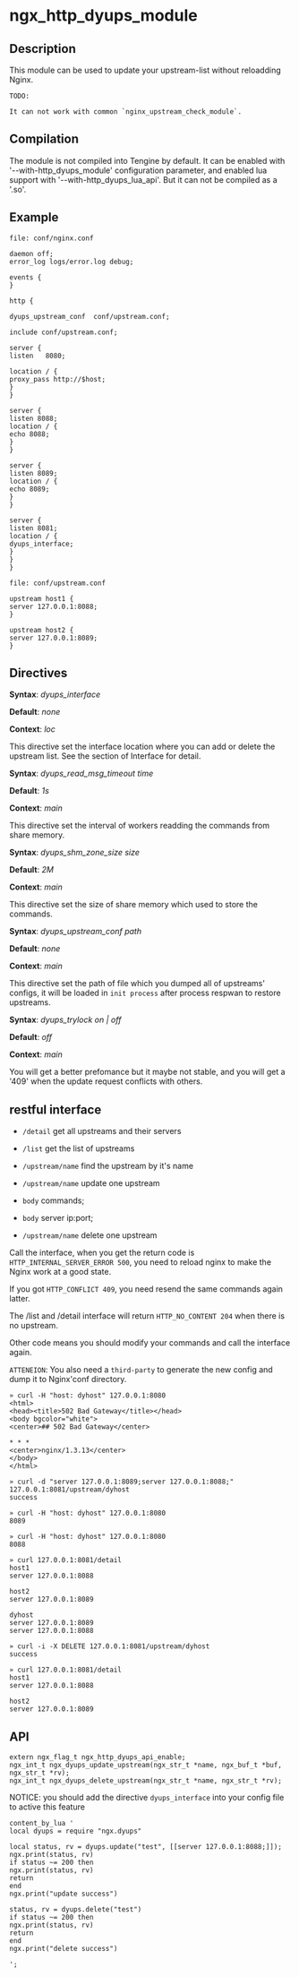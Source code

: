 # ngx_http_dyups_module

## Description

This module can be used to update your upstream-list without reloadding Nginx.

    TODO:
    
    It can not work with common `nginx_upstream_check_module`.

## Compilation

The module is not compiled into Tengine by default. It can be enabled with '--with-http_dyups_module'
configuration parameter, and enabled lua support with '--with-http_dyups_lua_api'.
But it can not be compiled as a '.so'.

## Example

```
file: conf/nginx.conf

daemon off;
error_log logs/error.log debug;

events {
}

http {

dyups_upstream_conf  conf/upstream.conf;

include conf/upstream.conf;

server {
listen   8080;

location / {
proxy_pass http://$host;
}
}

server {
listen 8088;
location / {
echo 8088;
}
}

server {
listen 8089;
location / {
echo 8089;
}
}

server {
listen 8081;
location / {
dyups_interface;
}
}
}
```

```
file: conf/upstream.conf
```

```
upstream host1 {
server 127.0.0.1:8088;
}

upstream host2 {
server 127.0.0.1:8089;
}
```

## Directives

**Syntax**: _dyups_interface_

**Default**: _none_

**Context**: _loc_

This directive set the interface location where you can add or delete the upstream list. See the section of Interface for detail.

**Syntax**: _dyups_read_msg_timeout time_

**Default**: _1s_

**Context**: _main_

This directive set the interval of workers readding the commands from share memory.

**Syntax**: _dyups_shm_zone_size size_

**Default**: _2M_

**Context**: _main_

This directive set the size of share memory which used to store the commands.

**Syntax**: _dyups_upstream_conf path_

**Default**: _none_

**Context**: _main_

This directive set the path of file which you dumped all of upstreams' configs, it will be loaded in `init process` after process respwan to restore upstreams.

**Syntax**: _dyups_trylock on | off_

**Default**: _off_

**Context**: _main_

You will get a better prefomance but it maybe not stable, and you will get a '409' when the update request conflicts with others.

## restful interface

*   `/detail`         get all upstreams and their servers
*   `/list`           get the list of upstreams
*   `/upstream/name`  find the upstream by it's name

*   `/upstream/name`  update one upstream
*   `body` commands;
*   `body` server ip:port;

*   `/upstream/name`  delete one upstream

Call the interface, when you get the return code is `HTTP_INTERNAL_SERVER_ERROR 500`, you need to reload nginx to make the Nginx work at a good state.

If you got `HTTP_CONFLICT 409`, you need resend the same commands again latter.

The /list and /detail interface will return `HTTP_NO_CONTENT 204` when there is no upstream.

Other code means you should modify your commands and call the interface again.

`ATTENEION`: You also need a `third-party` to generate the new config and dump it to Nginx'conf directory.

```
» curl -H "host: dyhost" 127.0.0.1:8080
<html>
<head><title>502 Bad Gateway</title></head>
<body bgcolor="white">
<center>## 502 Bad Gateway</center>

* * *
<center>nginx/1.3.13</center>
</body>
</html>

» curl -d "server 127.0.0.1:8089;server 127.0.0.1:8088;" 127.0.0.1:8081/upstream/dyhost
success

» curl -H "host: dyhost" 127.0.0.1:8080
8089

» curl -H "host: dyhost" 127.0.0.1:8080
8088

» curl 127.0.0.1:8081/detail
host1
server 127.0.0.1:8088

host2
server 127.0.0.1:8089

dyhost
server 127.0.0.1:8089
server 127.0.0.1:8088

» curl -i -X DELETE 127.0.0.1:8081/upstream/dyhost
success

» curl 127.0.0.1:8081/detail
host1
server 127.0.0.1:8088

host2
server 127.0.0.1:8089
```

## API

```
extern ngx_flag_t ngx_http_dyups_api_enable;
ngx_int_t ngx_dyups_update_upstream(ngx_str_t *name, ngx_buf_t *buf,
ngx_str_t *rv);
ngx_int_t ngx_dyups_delete_upstream(ngx_str_t *name, ngx_str_t *rv);
```

NOTICE:
you should add the directive `dyups_interface` into your config file to active this feature

```
content_by_lua '
local dyups = require "ngx.dyups"
```

```
local status, rv = dyups.update("test", [[server 127.0.0.1:8088;]]);
ngx.print(status, rv)
if status ~= 200 then
ngx.print(status, rv)
return
end
ngx.print("update success")

status, rv = dyups.delete("test")
if status ~= 200 then
ngx.print(status, rv)
return
end
ngx.print("delete success")

';

```
